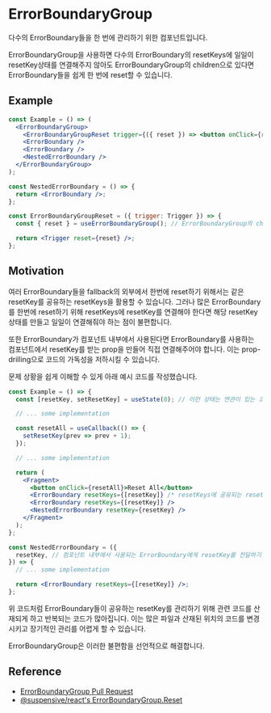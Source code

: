 # ErrorBoundaryGroup

다수의 ErrorBoundary들을 한 번에 관리하기 위한 컴포넌트입니다.

ErrorBoundaryGroup을 사용하면 다수의 ErrorBoundary의 resetKeys에 일일이 resetKey상태를 연결해주지 않아도 ErrorBoundaryGroup의 children으로 있다면 ErrorBoundary들을 쉽게 한 번에 reset할 수 있습니다.

## Example

```jsx
const Example = () => (
  <ErrorBoundaryGroup>
    <ErrorBoundaryGroupReset trigger={({ reset }) => <button onClick={reset}>Reset All</button>} />
    <ErrorBoundary />
    <ErrorBoundary />
    <NestedErrorBoundary />
  </ErrorBoundaryGroup>
);

const NestedErrorBoundary = () => {
  return <ErrorBoundary />;
};

const ErrorBoundaryGroupReset = ({ trigger: Trigger }) => {
  const { reset } = useErrorBoundaryGroup(); // ErrorBoundaryGroup의 children으로 있는 ErrorBoundary들이 내부적으로 공유하는 resetKey를 새로 발급해 모두 reset 하고 싶다면 useErrorBoundaryGroup hook을 활용하면 됩니다.

  return <Trigger reset={reset} />;
};
```

## Motivation

여러 ErrorBoundary들을 fallback의 외부에서 한번에 reset하기 위해서는 같은 resetKey를 공유하는 resetKeys을 활용할 수 있습니다.
그러나 많은 ErrorBoundary를 한번에 reset하기 위해 resetKeys에 resetKey를 연결해야 한다면 해당 resetKey상태를 만들고 일일이 연결해줘야 하는 점이 불편합니다.

또한 ErrorBoundary가 컴포넌트 내부에서 사용된다면 ErrorBoundary를 사용하는 컴포넌트에서 resetKey를 받는 prop을 만들어 직접 연결해주어야 합니다. 이는 prop-drilling으로 코드의 가독성을 저하시킬 수 있습니다.

문제 상황을 쉽게 이해할 수 있게 아래 예시 코드를 작성했습니다.

```jsx
const Example = () => {
  const [resetKey, setResetKey] = useState(0); // 이런 상태는 연관이 있는 코드와 멀어집니다.

  // ... some implementation

  const resetAll = useCallback(() => {
    setResetKey(prev => prev + 1);
  });

  // ... some implementation

  return (
    <Fragment>
      <button onClick={resetAll}>Reset All</button>
      <ErrorBoundary resetKeys={[resetKey]} /* resetKeys에 공유되는 resetKey를 일일이 연결해야 합니다. */ />
      <ErrorBoundary resetKeys={[resetKey]} />
      <NestedErrorBoundary resetKey={resetKey} />
    </Fragment>
  );
};

const NestedErrorBoundary = ({
  resetKey, // 컴포넌트 내부에서 사용되는 ErrorBoundary에게 resetKey를 전달하기 위해 prop drilling이 필요합니다.
}) => {
  // ... some implementation

  return <ErrorBoundary resetKeys={[resetKey]} />;
};
```

위 코드처럼 ErrorBoundary들이 공유하는 resetKey를 관리하기 위해 관련 코드를 산재되게 하고 반복되는 코드가 많아집니다. 이는 많은 파일과 산재된 위치의 코드를 변경시키고 장기적인 관리를 어렵게 할 수 있습니다.

ErrorBoundaryGroup은 이러한 불편함을 선언적으로 해결합니다.

## Reference

- [ErrorBoundaryGroup Pull Request](https://github.com/toss/slash/pull/157)
- [@suspensive/react's ErrorBoundaryGroup.Reset](https://react.suspensive.org/docs/reference/ErrorBoundary#errorboundarygroupreset)
